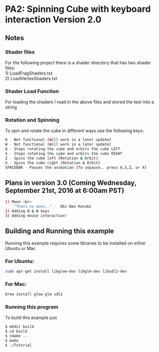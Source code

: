 # PA2: Spinning Cube with keyboard interaction Version 2.0

## Notes

### Shader files
For the following project there is a shader directory that has two shader files: <br> 
    1) LoadFragShaders.txt <br>
    2) LoadVertexShaders.txt <br>

### Shader Load Function
For loading the shaders I read in the above files and stored the text into a string

### Rotation and Spinning
To spin and rotate the cube in different ways use the following keys:
```bash
Q - Not functional (Will work in a later update)
W - Not functional (Will work in a later update)
A - Stops rotating the cube and orbits the cube LEFT
S - Stops rotating the cube and orbits the cube RIGHT
Z - Spins the cube left (Rotation & Orbit)
X - Spins the cube right (Rotation & Orbit)
SPACEBAR - Pauses the animation (To unpause.. press A,S,Z, or X)
```

## Plans in version 3.0 (Coming Wednesday, September 21st, 2016 at 6:00am PST)
```bash
1) Moon <br>
    "Thats no moon.." -  Obi-Wan Kenobi 
2) Adding Q & W keys 
3) Adding mouse interaction! 
```

## Building and Running this example
Running this example requires some libraries to be installed on either Ubuntu or Mac 

### For Ubuntu:
```bash
sudo apt-get install libglew-dev libglm-dev libsdl2-dev
```

### For Mac:
```bash
brew install glew glm sdl2
```

### Running this program
To build this example just
```bash
$ mkdir build
$ cd build
$ cmake ..
$ make
$ ./Tutorial
```

